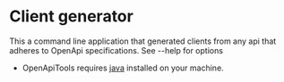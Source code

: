 # Client generator

This a command line application that generated clients from any api that adheres to OpenApi specifications.
See --help for options

- OpenApiTools requires [java](https://www.oracle.com/java/technologies/downloads/) installed on your machine.
